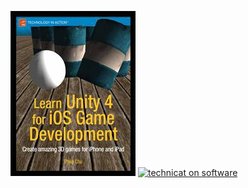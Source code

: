 
[![learn unity](/images/learnunity/cover.jpg)](learnunity)
[![technicat on software](/images/technicatonsoftware/covers/bn.jpg")](technicat-on-software)

